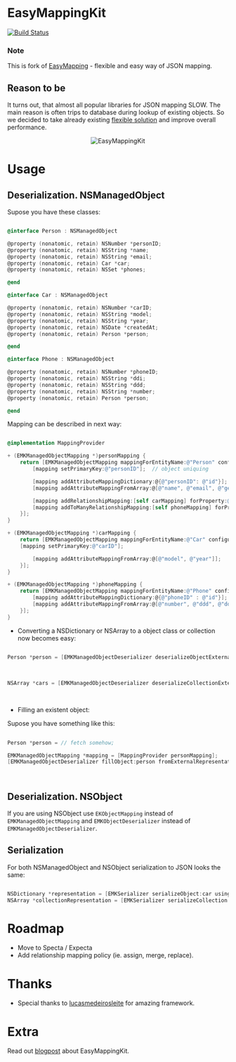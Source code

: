 # EasyMappingKit

[![Build Status](https://travis-ci.org/Yalantis/EasyMappingKit.png)](https://travis-ci.org/Yalantis/EasyMappingKit)

### Note
This is fork of [EasyMapping](https://github.com/lucasmedeirosleite/EasyMapping) - flexible and easy way of JSON mapping.

## Reason to be
It turns out, that almost all popular libraries for JSON mapping SLOW. The main reason is often trips to database during lookup of existing objects. So we decided to take already existing [flexible solution](https://github.com/lucasmedeirosleite/EasyMapping) and improve overall performance. 
<p align="center" >
  <img src="https://raw.githubusercontent.com/Yalantis/EasyMappingKit/master/Assets/com.yalantis.easymappingkit.performance.png" alt="EasyMappingKit" title="EasyMappingKit">
</p>

# Usage
## Deserialization. NSManagedObject

Supose you have these classes:

```objective-c

@interface Person : NSManagedObject

@property (nonatomic, retain) NSNumber *personID;
@property (nonatomic, retain) NSString *name;
@property (nonatomic, retain) NSString *email;
@property (nonatomic, retain) Car *car;
@property (nonatomic, retain) NSSet *phones;

@end

@interface Car : NSManagedObject

@property (nonatomic, retain) NSNumber *carID;
@property (nonatomic, retain) NSString *model;
@property (nonatomic, retain) NSString *year;
@property (nonatomic, retain) NSDate *createdAt;
@property (nonatomic, retain) Person *person;

@end

@interface Phone : NSManagedObject

@property (nonatomic, retain) NSNumber *phoneID;
@property (nonatomic, retain) NSString *ddi;
@property (nonatomic, retain) NSString *ddd;
@property (nonatomic, retain) NSString *number;
@property (nonatomic, retain) Person *person;

@end

```

Mapping can be described in next way:

```objective-c

@implementation MappingProvider

+ (EMKManagedObjectMapping *)personMapping {
	return [EMKManagedObjectMapping mappingForEntityName:@"Person" configuration:^(EMKManagedObjectMapping *mapping) {
		[mapping setPrimaryKey:@"personID"];  // object uniquing

		[mapping addAttributeMappingDictionary:@{@"personID": @"id"}];
		[mapping addAttributeMappingFromArray:@[@"name", @"email", @"gender"]];

		[mapping addRelationshipMapping:[self carMapping] forProperty:@"car" keyPath:@"car"];
		[mapping addToManyRelationshipMapping:[self phoneMapping] forProperty:@"phones" keyPath:@"phones"];
	}];
}

+ (EMKManagedObjectMapping *)carMapping {
	return [EMKManagedObjectMapping mappingForEntityName:@"Car" configuration:^(EMKManagedObjectMapping *mapping) {
    [mapping setPrimaryKey:@"carID"];

		[mapping addAttributeMappingFromArray:@[@"model", @"year"]];
	}];
}

+ (EMKManagedObjectMapping *)phoneMapping {
	return [EMKManagedObjectMapping mappingForEntityName:@"Phone" configuration:^(EMKManagedObjectMapping *mapping) {
		[mapping addAttributeMappingDictionary:@{@"phoneID" : @"id"}];
		[mapping addAttributeMappingFromArray:@[@"number", @"ddd", @"ddi"]];
	}];
}

```

* Converting a NSDictionary or NSArray to a object class or collection now becomes easy:

```objective-c

Person *person = [EMKManagedObjectDeserializer deserializeObjectExternalRepresentation:externalRepresentation
                                                                          usingMapping:[MappingProvider personMapping]
                                                                               context:context];
                                                                               
NSArray *cars = [EMKManagedObjectDeserializer deserializeCollectionExternalRepresentation:externalRepresentation
                                                                             usingMapping:[MappingProvider carMapping]
                                                                                  context:moc];

```

* Filling an existent object:

Supose you have something like this:

```objective-c
	
Person *person = // fetch somehow;

EMKManagedObjectMapping *mapping = [MappingProvider personMapping];
[EMKManagedObjectDeserializer fillObject:person fromExternalRepresentation:externalRepresentation usingMapping:mapping];

	
```

## Deserialization. NSObject

If you are using NSObject use `EKObjectMapping` instead of `EMKManagedObjectMapping` and  `EMKObjectDeserializer` instead of `EMKManagedObjectDeserializer`.

## Serialization

For both NSManagedObject and NSObject serialization to JSON looks the same:

```objective-c

NSDictionary *representation = [EMKSerializer serializeObject:car usingMapping:[MappingProvider carMapping]];
NSArray *collectionRepresentation = [EMKSerializer serializeCollection:cars usingMapping:[MappingProvider carMapping]];

```

# Roadmap
* Move to Specta / Expecta
* Add relationship mapping policy (ie. assign, merge, replace).

# Thanks
* Special thanks to [lucasmedeirosleite](https://github.com/lucasmedeirosleite) for amazing framework.

# Extra
Read out [blogpost](http://yalantis.com/blog/2014/03/17/from-json-to-core-data-fast-and-effectively/) about EasyMappingKit.
